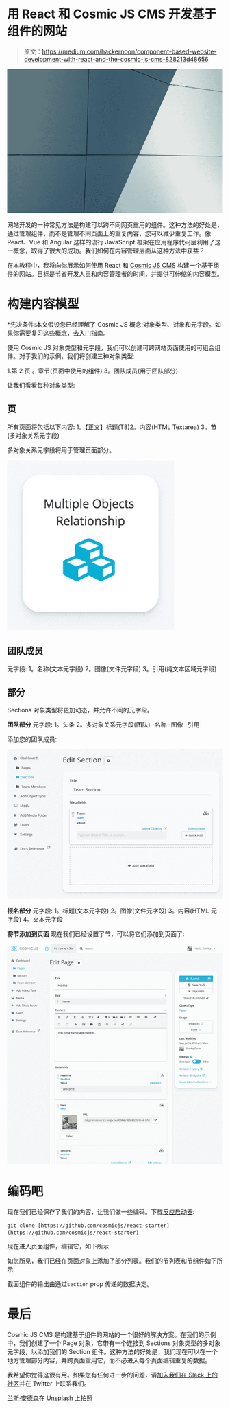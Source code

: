 # 用 React 和 Cosmic JS CMS 开发基于组件的网站

> 原文：<https://medium.com/hackernoon/component-based-website-development-with-react-and-the-cosmic-js-cms-828213d48656>

![](img/9565fd50d8aa70f1f8de72aa4b473d76.png)

网站开发的一种常见方法是构建可以跨不同网页重用的组件。这种方法的好处是，通过管理组件，而不是管理不同页面上的重复内容，您可以减少重复工作。像 React、Vue 和 Angular 这样的流行 JavaScript 框架在应用程序代码层利用了这一概念，取得了很大的成功。我们如何在内容管理层面从这种方法中获益？

在本教程中，我将向你展示如何使用 React 和 [Cosmic JS CMS](https://cosmicjs.com) 构建一个基于组件的网站。目标是节省开发人员和内容管理者的时间，并提供可伸缩的内容模型。

# 构建内容模型

*先决条件:本文假设您已经理解了 Cosmic JS 概念:对象类型、对象和元字段。如果你需要复习这些概念，去[入门指南](https://cosmicjs.com/getting-started)。

使用 Cosmic JS 对象类型和元字段，我们可以创建可跨网站页面使用的可组合组件。对于我们的示例，我们将创建三种对象类型:

1.第 2 页
。章节(页面中使用的组件)
3。团队成员(用于团队部分)

让我们看看每种对象类型:

## 页

所有页面将包括以下内容:
1。【正文】标题(T8)2。内容(HTML Textarea)
3。节(多对象关系元字段)

多对象关系元字段将用于管理页面部分。

![](img/df5b5d6cbec5e67e3ed55d5a9e63f055.png)

## 团队成员

元字段:
1。名称(文本元字段)
2。图像(文件元字段)
3。引用(纯文本区域元字段)

## 部分

Sections 对象类型将更加动态，并允许不同的元字段。

**团队部分** 元字段:
1。头条
2。多对象关系元字段(团队)
-名称
-图像
-引用

添加您的团队成员:

![](img/0973a7ce44ec2b6fb1246acb675590b5.png)

**报名部分** 元字段:
1。标题(文本元字段)
2。图像(文件元字段)
3。内容(HTML 元字段)
4。文本元字段

**将节添加到页面**
现在我们已经设置了节，可以将它们添加到页面了:

![](img/1a0d529c1406f7ba3f2c2bb8e676a33c.png)

# 编码吧

现在我们已经保存了我们的内容，让我们做一些编码。下载[反应启动器](https://github.com/cosmicjs/react-starter):

```
git clone [https://github.com/cosmicjs/react-starter](https://github.com/cosmicjs/react-starter)
```

现在进入页面组件，编辑它，如下所示:

如您所见，我们已经在页面对象上添加了部分列表。我们的节列表和节组件如下所示:

截面组件的输出由通过`section` prop 传递的数据决定。

# 最后

Cosmic JS CMS 是构建基于组件的网站的一个很好的解决方案。在我们的示例中，我们创建了一个 Page 对象，它带有一个连接到 Sections 对象类型的多对象元字段，以添加我们的 Section 组件。这种方法的好处是，我们现在可以在一个地方管理部分内容，并跨页面重用它，而不必进入每个页面编辑重复的数据。

我希望你觉得这很有用。如果您有任何进一步的问题，请[加入我们在 Slack 上的社区](https://cosmicjs.com/community)并在 Twitter 上联系我们。

[兰斯·安德森](https://unsplash.com/photos/ZHVy20iPb7E?utm_source=unsplash&utm_medium=referral&utm_content=creditCopyText)在 [Unsplash](https://unsplash.com/collections/1063303/bg?utm_source=unsplash&utm_medium=referral&utm_content=creditCopyText) 上拍照